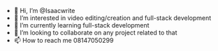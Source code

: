 - 👋 Hi, I’m @Isaacwrite
- 👀 I’m interested in video editing/creation and full-stack development 
- 🌱 I’m currently learning full-stack development 
- 💞️ I’m looking to collaborate on any project related to that
- 📫 How to reach me 08147050299

<!---
Isaacwrite/Isaacwrite is a ✨ special ✨ repository because its `README.md` (this file) appears on your GitHub profile.
You can click the Preview link to take a look at your changes.
--->
